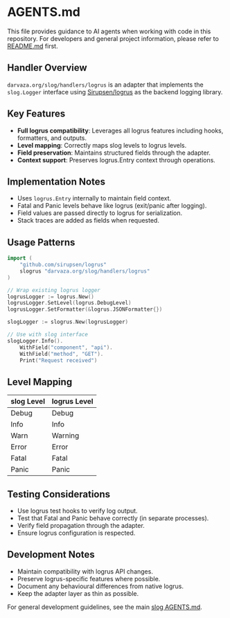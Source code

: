 # AGENTS.md

This file provides guidance to AI agents when working with code in this
repository. For developers and general project information, please refer to
[README.md](README.md) first.

## Handler Overview

`darvaza.org/slog/handlers/logrus` is an adapter that implements the
`slog.Logger` interface using
[Sirupsen/logrus](https://github.com/sirupsen/logrus) as the backend logging
library.

## Key Features

- **Full logrus compatibility**: Leverages all logrus features including hooks,
  formatters, and outputs.
- **Level mapping**: Correctly maps slog levels to logrus levels.
- **Field preservation**: Maintains structured fields through the adapter.
- **Context support**: Preserves logrus.Entry context through operations.

## Implementation Notes

- Uses `logrus.Entry` internally to maintain field context.
- Fatal and Panic levels behave like logrus (exit/panic after logging).
- Field values are passed directly to logrus for serialization.
- Stack traces are added as fields when requested.

## Usage Patterns

```go
import (
    "github.com/sirupsen/logrus"
    slogrus "darvaza.org/slog/handlers/logrus"
)

// Wrap existing logrus logger
logrusLogger := logrus.New()
logrusLogger.SetLevel(logrus.DebugLevel)
logrusLogger.SetFormatter(&logrus.JSONFormatter{})

slogLogger := slogrus.New(logrusLogger)

// Use with slog interface
slogLogger.Info().
    WithField("component", "api").
    WithField("method", "GET").
    Print("Request received")
```

## Level Mapping

| slog Level | logrus Level |
|------------|--------------|
| Debug      | Debug        |
| Info       | Info         |
| Warn       | Warning      |
| Error      | Error        |
| Fatal      | Fatal        |
| Panic      | Panic        |

## Testing Considerations

- Use logrus test hooks to verify log output.
- Test that Fatal and Panic behave correctly (in separate processes).
- Verify field propagation through the adapter.
- Ensure logrus configuration is respected.

## Development Notes

- Maintain compatibility with logrus API changes.
- Preserve logrus-specific features where possible.
- Document any behavioural differences from native logrus.
- Keep the adapter layer as thin as possible.

For general development guidelines, see the main
[slog AGENTS.md](../../AGENTS.md).
